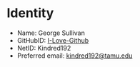 # Identity

* Name: George Sullivan
* GitHubID: [I-Love-Github](https://github.com/I-Love-Github)
* NetID: Kindred192
* Preferred email: kindred192@tamu.edu